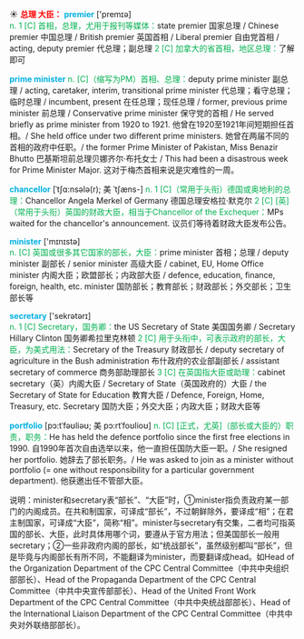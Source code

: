 ☀ <font color="red">**总理 大臣：**</font>
<font color="sky blue">**premier**</font> ['premɪə]  
<font color="#00b050">n. 1 [C] 首相，总理，尤用于报刊等媒体：</font>state premier 国家总理 / Chinese premier 中国总理 / British premier 英国首相 / Liberal premier 自由党首相 / acting, deputy premier 代总理；副总理 <font color="#00b050">2 [C] 加拿大的省首相，地区总理：</font>了解即可
           
<font color="sky blue">**prime minister**</font>
<font color="#00b050">n. [C]（缩写为PM）首相、总理：</font>deputy prime minister 副总理 / acting, caretaker, interim, transitional prime minister 代总理；看守总理；临时总理 / incumbent, present 在任总理；现任总理 / former, previous prime minister 前总理 / Conservative prime minister 保守党的首相 / He served briefly as prime minister from 1920 to 1921. 他曾在1920至1921年间短期担任首相。/ She held office under two different prime ministers. 她曾在两届不同的首相的政府中任职。/ the former Prime Minister of Pakistan, Miss Benazir Bhutto 巴基斯坦前总理贝娜齐尔·布托女士 / This had been a disastrous week for Prime Minister Major. 这对于梅杰首相来说是灾难性的一周。
           
<font color="sky blue">**chancellor**</font> [ˈtʃɑ:nsələ(r); 美 ˈtʃæns-]
<font color="#00b050">n. 1 [C]（常用于头衔）德国或奥地利的总理：</font>Chancellor Angela Merkel of Germany 德国总理安格拉·默克尔 <font color="#00b050">2 [C] [英]（常用于头衔）英国的财政大臣，相当于Chancellor of the Exchequer：</font>MPs waited for the chancellor's announcement. 议员们等待着财政大臣发布公告。

<font color="sky blue">**minister**</font> ['mɪnɪstə]  
<font color="#00b050">n. [C] 英国或很多其它国家的部长，大臣：</font>prime minister 首相；总理 / deputy minister 副部长 / senior minister 高级大臣 / cabinet, EU, Home Office minister 内阁大臣；欧盟部长；内政部大臣 / defence, education, finance, foreign, health, etc. minister 国防部长；教育部长；财政部长；外交部长；卫生部长等
           
<font color="sky blue">**secretary**</font> ['sekrətərɪ]  
<font color="#00b050">n. 1 [C] Secretary，国务卿：</font>the US Secretary of State 美国国务卿 / Secretary Hillary Clinton 国务卿希拉里克林顿 <font color="#00b050">2 [C] 用于头衔中，可表示政府的部长，大臣，为美式用法：</font>Secretary of the Treasury 财政部长 / deputy secretary of agriculture in the Bush administration 布什政府的农业部副部长 / assistant secretary of commerce 商务部助理部长 <font color="#00b050">3 [C] 在英国指大臣或助理：</font>cabinet secretary（英）内阁大臣 / Secretary of State（英国政府的）大臣 / the Secretary of State for Education 教育大臣 / Defence, Foreign, Home, Treasury, etc. Secretary 国防大臣；外交大臣；内政大臣；财政大臣等

<font color="sky blue">**portfolio**</font> [pɔ:tˈfəʊliəʊ; 美 pɔ:rtˈfoʊlioʊ]
<font color="#00b050">n. [C] [正式，尤英]（部长或大臣的）职责，职务：</font>He has held the defence portfolio since the first free elections in 1990. 自1990年首次自由选举以来，他一直担任国防大臣一职。/ She resigned her portfolio. 她辞去了部长职务。/ He was asked to join as a minister without portfolio (= one without responsibility for a particular government department). 他获邀出任不管部大臣。

说明：minister和secretary表“部长”、“大臣”时，①minister指负责政府某一部门的内阁成员。在共和制国家，可译成“部长”，不过朝鲜除外，要译成“相”；在君主制国家，可译成“大臣”，简称“相”。minister与secretary有交集，二者均可指英国的部长、大臣，此时具体用哪个词，要遵从于官方用法；但美国部长一般用secretary；②一些非政府内阁的部长，如“统战部长”，虽然级别都叫“部长”，但是毕竟与内阁部长有所不同，不能翻译为minister，而要翻译成head。如Head of the Organization Department of the CPC Central Committee（中共中央组织部部长）、Head of the Propaganda Department of the CPC Central Committee（中共中央宣传部部长）、Head of the United Front Work Department of the CPC Central Committee（中共中央统战部部长）、Head of the International Liaison Department of the CPC Central Committee（中共中央对外联络部部长）。



